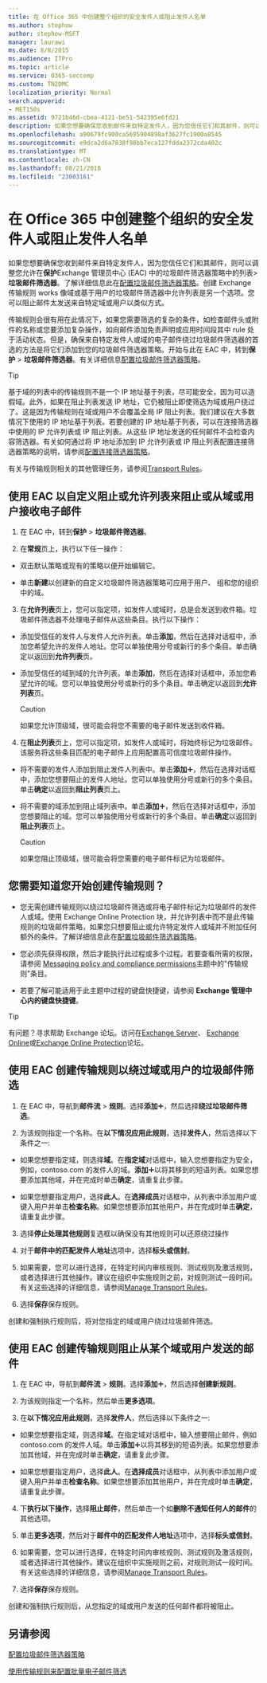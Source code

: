 ```yaml
---
title: 在 Office 365 中创建整个组织的安全发件人或阻止发件人名单
ms.author: stephow
author: stephow-MSFT
manager: laurawi
ms.date: 8/8/2015
ms.audience: ITPro
ms.topic: article
ms.service: O365-seccomp
ms.custom: TN2DMC
localization_priority: Normal
search.appverid:
- MET150s
ms.assetid: 9721b46d-cbea-4121-be51-542395e6fd21
description: 如果您想要确保您收到邮件来自特定发件人，因为您信任它们和其邮件，则可以调整您允许在 Exchange 管理中心中的垃圾邮件筛选器策略中的列表。
ms.openlocfilehash: a90679fc900ca5695904898af3627fc1900a8545
ms.sourcegitcommit: e9dca2d6a7838f98bb7eca127fdda2372cda402c
ms.translationtype: MT
ms.contentlocale: zh-CN
ms.lasthandoff: 08/21/2018
ms.locfileid: "23003161"
---
```

# <a name="create-organization-wide-safe-sender-or-blocked-sender-lists-in-office-365"></a>在 Office 365 中创建整个组织的安全发件人或阻止发件人名单
  
如果您想要确保您收到邮件来自特定发件人，因为您信任它们和其邮件，则可以调整您允许在**保护**Exchange 管理员中心 (EAC) 中的垃圾邮件筛选器策略中的列表\>**垃圾邮件筛选器**。了解详细信息此在[配置垃圾邮件筛选器策略](configure-your-spam-filter-policies.md)。创建 Exchange 传输规则 works 像域或基于用户的垃圾邮件筛选器中允许列表是另一个选项。您可以阻止邮件太发送来自特定域或用户以类似方式。
  
传输规则会很有用在此情况下，如果您需要筛选的复杂的条件，如检查邮件头或附件的名称或您要添加复杂操作，如向邮件添加免责声明或应用时间段其中 rule 处于活动状态。但是，确保来自特定发件人或域的电子邮件绕过垃圾邮件筛选器的首选的方法是将它们添加到您的垃圾邮件筛选器策略。开始与此在 EAC 中，转到**保护** \> **垃圾邮件筛选器**。有关详细信息[配置垃圾邮件筛选器策略](configure-your-spam-filter-policies.md)。
  
> [!TIP]
> 基于域的列表中的传输规则不是一个 IP 地址基于列表，尽可能安全，因为可以造假域。此外，如果在阻止列表发送 IP 地址，它仍被阻止即使筛选为域或用户绕过了。这是因为传输规则在域或用户不会覆盖全局 IP 阻止列表。我们建议在大多数情况下使用的 IP 地址基于列表。若要创建的 IP 地址基于列表，可以在连接筛选器中使用的 IP 允许列表或 IP 阻止列表。从这些 IP 地址发送的任何邮件不会检查内容筛选器。有关如何通过将 IP 地址添加到 IP 允许列表或 IP 阻止列表配置连接筛选器策略的说明，请参阅[配置连接筛选器策略](configure-the-connection-filter-policy.md)。 
  
有关与传输规则相关的其他管理任务，请参阅[Transport Rules](http://technet.microsoft.com/library/743bd525-0ca2-426d-b76c-b4a052bc8886.aspx)。
  
## <a name="use-the-eac-to-customize-a-block-or-allow-list-to-prevent-or-receive-email-from-a-domain-or-user"></a>使用 EAC 以自定义阻止或允许列表来阻止或从域或用户接收电子邮件

1. 在 EAC 中，转到**保护** \> **垃圾邮件筛选器**。 
    
2. 在**常规**页上，执行以下任一操作： 
    
  - 双击默认策略或现有的策略以便开始编辑它。
    
  - 单击**新建**以创建新的自定义垃圾邮件筛选器策略可应用于用户、 组和您的组织中的域。 
    
3. 在**允许列表**页上，您可以指定项，如发件人或域时，总是会发送到收件箱。垃圾邮件筛选器不处理电子邮件从这些条目。执行以下操作： 
    
  - 添加受信任的发件人与发件人允许列表。单击**添加**，然后在选择对话框中，添加您希望允许的发件人地址。您可以单独使用分号或新行的多个条目。单击确定以返回到**允许列表**页。 
    
  - 添加受信任的域到域的允许列表。单击**添加**，然后在选择对话框中，添加您希望允许的域。您可以单独使用分号或新行的多个条目。单击确定以返回到**允许列表**页。 
    
    > [!CAUTION]
    > 如果您允许顶级域，很可能会将您不需要的电子邮件发送到收件箱。 
  
4. 在**阻止列表**页上，您可以指定项，如发件人或域时，将始终标记为垃圾邮件。该服务将这些条目匹配的电子邮件上应用配置高可信度垃圾邮件操作。 
    
  - 将不需要的发件人添加到阻止发件人列表中。单击**添加**![添加图标](media/ITPro-EAC-AddIcon.gif)，然后在选择对话框中，添加您想要阻止的发件人地址。您可以单独使用分号或新行的多个条目。单击**确定**以返回到**阻止列表**页上。 
    
  - 将不需要的域添加到阻止域列表中。单击**添加**![添加图标](media/ITPro-EAC-AddIcon.gif)，然后在选择对话框中，添加您想要阻止的域。您可以单独使用分号或新行的多个条目。单击**确定**以返回到**阻止列表**页上。 
    
    > [!CAUTION]
    > 如果您阻止顶级域，很可能会将您需要的电子邮件标记为垃圾邮件。 
  
## <a name="what-do-you-need-to-know-before-you-begin-creating-a-transport-rule"></a>您需要知道您开始创建传输规则？
    
- 您无需创建传输规则以绕过垃圾邮件筛选或将电子邮件标记为垃圾邮件的发件人或域。使用 Exchange Online Protection 块，并允许列表中而不是此传输规则的垃圾邮件策略，如果您只想要阻止或允许特定发件人或域并不附加任何额外的条件。了解详细信息此在[配置垃圾邮件筛选器策略](configure-your-spam-filter-policies.md)。
    
- 您必须先获得权限，然后才能执行此过程或多个过程。若要查看所需的权限，请参阅 [Messaging policy and compliance permissions](http://technet.microsoft.com/library/ec4d3b9f-b85a-4cb9-95f5-6fc149c3899b.aspx)主题中的"传输规则"条目。 
    
- 若要了解可能适用于此主题中过程的键盘快捷键，请参阅 **Exchange 管理中心内的键盘快捷键**。
    
> [!TIP]
> 有问题？寻求帮助 Exchange 论坛。访问在[Exchange Server](https://go.microsoft.com/fwlink/p/?linkId=60612)、 [Exchange Online](https://go.microsoft.com/fwlink/p/?linkId=267542)或[Exchange Online Protection](https://go.microsoft.com/fwlink/p/?linkId=285351)论坛。 
  
## <a name="use-the-eac-to-create-a-transport-rule-to-bypass-spam-filtering-for-a-domain-or-user"></a>使用 EAC 创建传输规则以绕过域或用户的垃圾邮件筛选

1. 在 EAC 中，导航到**邮件流** \> **规则**。选择**添加**![添加图标](media/ITPro-EAC-AddIcon.gif)，然后选择**绕过垃圾邮件筛选**。
    
2. 为该规则指定一个名称。在**以下情况应用此规则**，选择**发件人**，然后选择以下条件之一: 
    
  - 如果您想要指定域，则选择**域**。在**指定域**对话框中，输入您想要指定为安全，例如，contoso.com 的发件人的域。**添加**![添加图标](media/ITPro-EAC-AddIcon.gif)以将其移到的短语列表。如果您想要添加其他域，并在完成时单击**确定**，请重复此步骤。 
    
  - 如果您想要指定用户，选择**此人**。在**选择成员**对话框中，从列表中添加用户或键入用户并单击**检查名称**。如果您想要添加其他用户，并在完成时单击**确定**，请重复此步骤。 
    
3. 选择**停止处理其他规则**复选框以确保没有其他规则可以还原绕过操作 
    
4. 对于**邮件中的匹配发件人地址**选项中，选择**标头或信封**。
    
5. 如果需要，您可以进行选择，在特定时间内审核规则、测试规则及激活规则，或者选择进行其他操作。建议在组织中实施规则之前，对规则测试一段时间。有关这些选择的详细信息，请参阅[Manage Transport Rules](http://technet.microsoft.com/library/e7a81372-b6d7-4d1f-bc9e-a845a7facac2.aspx)。
    
6. 选择**保存**保存规则。 
    
创建和强制执行规则后，将对您指定的域或用户绕过垃圾邮件筛选。
  
## <a name="use-the-eac-to-create-a-transport-rule-that-blocks-messages-sent-from-a-domain-or-user"></a>使用 EAC 创建传输规则阻止从某个域或用户发送的邮件

1. 在 EAC 中，导航到**邮件流** \> **规则**。选择**添加**![添加图标](media/ITPro-EAC-AddIcon.gif)，然后选择**创建新规则**。
    
2. 为该规则指定一个名称，然后单击**更多选项**。 
    
3. 在**以下情况应用此规则**，选择**发件人**，然后选择以下条件之一: 
    
  - 如果您想要指定域，则选择**域**。在指定域对话框中，输入想要阻止邮件，例如 contoso.com 的发件人域。单击**添加**![添加图标](media/ITPro-EAC-AddIcon.gif)以将其移到的短语列表。如果您想要添加其他域，并在完成时单击**确定**，请重复此步骤。 
    
  - 如果您想要指定用户，选择**此人**。在**选择成员**对话框中，从列表中添加用户或键入用户并单击**检查名称**。如果您想要添加其他用户，并在完成时单击**确定**，请重复此步骤。 
    
4. 下**执行以下操作**，选择**阻止邮件**，然后单击一个如**删除不通知任何人的邮件**的其他选项。
    
5. 单击**更多选项**，然后对于**邮件中的匹配发件人地址**选项中，选择**标头或信封**。
    
6. 如果需要，您可以进行选择，在特定时间内审核规则、测试规则及激活规则，或者选择进行其他操作。建议在组织中实施规则之前，对规则测试一段时间。有关这些选择的详细信息，请参阅[Manage Transport Rules](http://technet.microsoft.com/library/e7a81372-b6d7-4d1f-bc9e-a845a7facac2.aspx)。
    
7. 选择**保存**保存规则。 
    
创建和强制执行规则后，从您指定的域或用户发送的任何邮件都将被阻止。
  
## <a name="see-also"></a>另请参阅

[配置垃圾邮件筛选器策略](configure-your-spam-filter-policies.md)
  
[使用传输规则来配置批量电子邮件筛选](use-transport-rules-to-configure-bulk-email-filtering.md)

